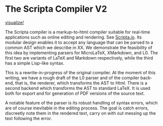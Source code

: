 # The Scripta Compiler V2

[visualize!](https://mango-dune-07a8b7110.1.azurestaticapps.net/?repo=jxxcarlson%2Fscripta-compiler-v2)


The Scripta compiler is a markup-to-html compiler
suitable for real-time applications such as online
editing and rendering.  See [Scripta.io](https://scripta.io).
Its modular design
enables it to accept any language that can be
parsed to a common AST which we describe in XX.  We demonstrate the 
feasibility of this idea by implementing parsers
for MicroLaTeX, XMarkdown, and L0.  The first two
are variants of LaTeX and Markdown respectively, while
the third has a simple Lisp-like syntax.

This is a rewrite-in-progress of the original compiler.
At the moment of this writing, we have a rough draft of the 
L0 parser and of the compiler back-end, that is, the 
renderer, which transforms the AST to Html.  There is
a second backend which transforms the AST to standard LaTeX.
It is used both for export and for generation of PDF versions
of the source text.

A notable feature of the parser is its robust handling of 
syntax errors, which are of course inevitable in the
editing process.  The goal is catch errors, discreetly note
them in the rendered text, carry on with out messing up the 
text following the error.
